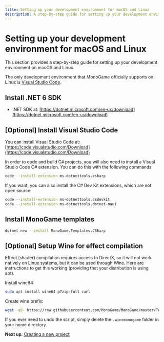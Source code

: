 ```yaml
---
title: Setting up your development environment for macOS and Linux
description: A step-by-step guide for setting up your development environment on macOS and Linux.
---
```


# Setting up your development environment for macOS and Linux

This section provides a step-by-step guide for setting up your development environment on macOS and Linux.

The only development environment that MonoGame officially supports on Linux is [Visual Studio Code](https://code.visualstudio.com/).

## Install .NET 6 SDK

- .NET SDK at: [https://dotnet.microsoft.com/en-us/download](https://dotnet.microsoft.com/en-us/download)

## [Optional] Install Visual Studio Code

You can install Visual Studio Code at: [https://code.visualstudio.com/Download](https://code.visualstudio.com/Download)

In order to code and build C# projects, you will also need to install a Visual Studio Code C# extension. You can do this with the following commands:

```sh
code --install-extension ms-dotnettools.csharp
```

If you want, you can also install the C# Dev Kit extensions, which are not open source:
```sh
code --install-extension ms-dotnettools.csdevkit
code --install-extension ms-dotnettools.dotnet-maui
```

## Install MonoGame templates

```sh
dotnet new --install MonoGame.Templates.CSharp
```

## [Optional] Setup Wine for effect compilation

Effect (shader) compilation requires access to DirectX, so it will not work natively on Linux systems, but it can be used through Wine. Here are instructions to get this working (providing that your distribution is using apt).

Install wine64:

```sh
sudo apt install wine64 p7zip-full curl
```

Create wine prefix:

```sh
wget -qO- https://raw.githubusercontent.com/MonoGame/MonoGame/master/Tools/MonoGame.Effect.Compiler/mgfxc_wine_setup.sh | bash
```

If you ever need to undo the script, simply delete the `.winemonogame` folder in your home directory.

**Next up:** [Creating a new project](2_creating_a_new_project_netcore.md)
